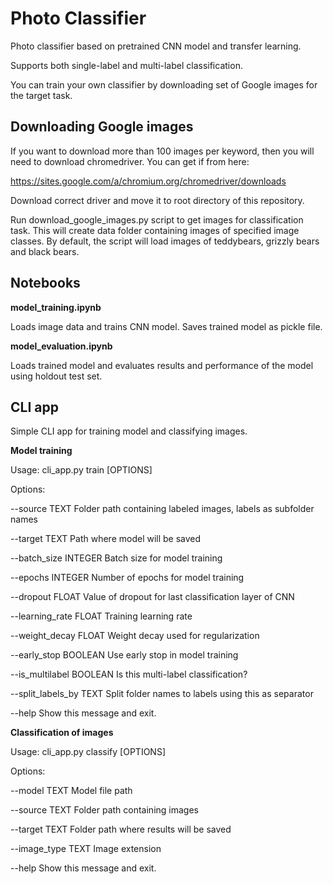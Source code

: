 # Photo Classifier

Photo classifier based on pretrained CNN model and transfer learning.

Supports both single-label and multi-label classification.

You can train your own classifier by downloading set of Google images for the target task.

## Downloading Google images

If you want to download more than 100 images per keyword, then 
you will need to download chromedriver. You can get if from here:

https://sites.google.com/a/chromium.org/chromedriver/downloads

Download correct driver and move it to root directory of this repository.

Run download_google_images.py script to get images for classification task. This
will create data folder containing images of specified image classes. By default, the
script will load images of teddybears, grizzly bears and black bears.

## Notebooks

**model_training.ipynb**

Loads image data and trains CNN model. Saves trained model as pickle file.

**model_evaluation.ipynb**

Loads trained model and evaluates results and performance of the model using holdout test set.

## CLI app

Simple CLI app for training model and classifying images.

**Model training**

Usage: cli_app.py train [OPTIONS]

Options:

--source TEXT            Folder path containing labeled images, labels as subfolder names

--target TEXT            Path where model will be saved

--batch_size INTEGER     Batch size for model training

--epochs INTEGER         Number of epochs for model training

--dropout FLOAT          Value of dropout for last classification layer of CNN

--learning_rate FLOAT    Training learning rate

--weight_decay FLOAT     Weight decay used for regularization

--early_stop BOOLEAN     Use early stop in model training

--is_multilabel BOOLEAN  Is this multi-label classification?

--split_labels_by TEXT   Split folder names to labels using this as separator

--help                   Show this message and exit.

**Classification of images**

Usage: cli_app.py classify [OPTIONS]

Options:

--model TEXT            Model file path

--source TEXT           Folder path containing images

--target TEXT           Folder path where results will be saved

--image_type TEXT       Image extension

--help                  Show this message and exit.


